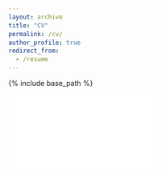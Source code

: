```yaml
---
layout: archive
title: "CV"
permalink: /cv/
author_profile: true
redirect_from:
  - /resume
---
```


{% include base_path %}

![cv](../files/CV2025Sept.pdf)